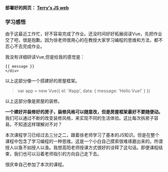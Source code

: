 #### 部署好的网页： [Terry's JS web](https://terryyang88818.github.io/ytmweb/)


### 学习感悟
由于这最近工作忙，好不容易完成了作业。还没时间好好拓展阅读Vue，先把作业交了吧，很是抱歉。因为徐老师很用心的在教授大家学习编程的思维和方法，都不忍心不去完成作业。

我没有详细研读Vue,但是给我的感觉是：
> <div id="app">
    {{ message }}
    </div>

以上这部分像一个搭建好的房屋框架。

> var app = new Vue({
    el: '#app',
   data: {
   message: 'Hello Vue!'
   }
   })

以上这部分像是房屋的装修。

**一个建好并装修好的房子，装修风格可以随意改，但是房屋框架最好不要随便动。**
我们可以通过不断的改变装修风格，来实现不同的生活体验。这比每次拆房子容易。不知道这样理解对不对？

本次课程学习已经过去三分之二，跟着徐老师学习了基本的JS知识。但是在整个课程中包含了学习编程的一种思维。这是一个小白自己摸索很难琢磨出来的。所谓授人以鱼不如授人以渔。我想高阳老师授课方式很好的诠释了这句话。即便课程结束，我们也可以沿着老师指引的方向自己走下去。

很庆幸自己参加了本次的课程。
